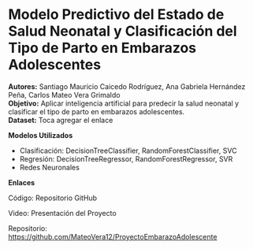 # Modelo Predictivo del Estado de Salud Neonatal y Clasificación del Tipo de Parto en Embarazos Adolescentes
**Autores:** Santiago Mauricio Caicedo Rodríguez, Ana Gabriela Hernández Peña, Carlos Mateo Vera Grimaldo  
**Objetivo:** Aplicar inteligencia artificial para predecir la salud neonatal y clasificar el tipo de parto en embarazos adolescentes.  
**Dataset:** Toca agregar el enlace  

**Modelos Utilizados**
- Clasificación: DecisionTreeClassifier, RandomForestClassifier, SVC
- Regresión: DecisionTreeRegressor, RandomForestRegressor, SVR
- Redes Neuronales
  
**Enlaces**
  
Código: Repositorio GitHub  

Video: Presentación del Proyecto  

Repositorio: https://github.com/MateoVera12/ProyectoEmbarazoAdolescente
